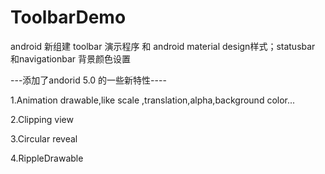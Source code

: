ToolbarDemo
==============================

android 新组建 toolbar 演示程序 和 android material design样式；statusbar 和navigationbar 背景颜色设置


---添加了andorid 5.0 的一些新特性----


1.Animation drawable,like scale ,translation,alpha,background color...

2.Clipping view

3.Circular reveal

4.RippleDrawable
